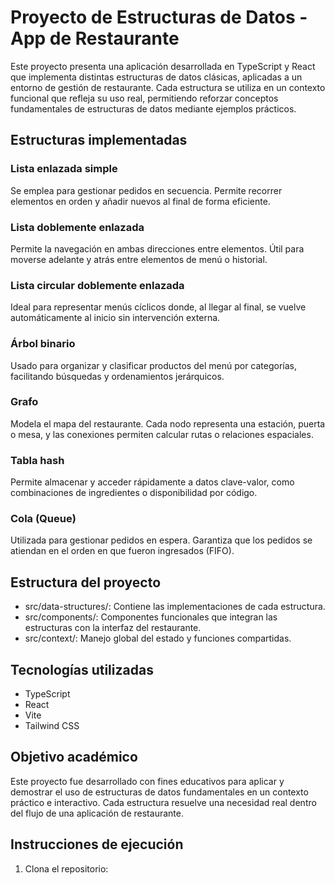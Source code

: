 # Proyecto de Estructuras de Datos - App de Restaurante

Este proyecto presenta una aplicación desarrollada en TypeScript y React que implementa distintas estructuras de datos clásicas, aplicadas a un entorno de gestión de restaurante. Cada estructura se utiliza en un contexto funcional que refleja su uso real, permitiendo reforzar conceptos fundamentales de estructuras de datos mediante ejemplos prácticos.

## Estructuras implementadas

### Lista enlazada simple
Se emplea para gestionar pedidos en secuencia. Permite recorrer elementos en orden y añadir nuevos al final de forma eficiente.

### Lista doblemente enlazada
Permite la navegación en ambas direcciones entre elementos. Útil para moverse adelante y atrás entre elementos de menú o historial.

### Lista circular doblemente enlazada
Ideal para representar menús cíclicos donde, al llegar al final, se vuelve automáticamente al inicio sin intervención externa.

### Árbol binario
Usado para organizar y clasificar productos del menú por categorías, facilitando búsquedas y ordenamientos jerárquicos.

### Grafo
Modela el mapa del restaurante. Cada nodo representa una estación, puerta o mesa, y las conexiones permiten calcular rutas o relaciones espaciales.

### Tabla hash
Permite almacenar y acceder rápidamente a datos clave-valor, como combinaciones de ingredientes o disponibilidad por código.

### Cola (Queue)
Utilizada para gestionar pedidos en espera. Garantiza que los pedidos se atiendan en el orden en que fueron ingresados (FIFO).

## Estructura del proyecto

- src/data-structures/: Contiene las implementaciones de cada estructura.
- src/components/: Componentes funcionales que integran las estructuras con la interfaz del restaurante.
- src/context/: Manejo global del estado y funciones compartidas.

## Tecnologías utilizadas

- TypeScript
- React
- Vite
- Tailwind CSS

## Objetivo académico

Este proyecto fue desarrollado con fines educativos para aplicar y demostrar el uso de estructuras de datos fundamentales en un contexto práctico e interactivo. Cada estructura resuelve una necesidad real dentro del flujo de una aplicación de restaurante.

## Instrucciones de ejecución

1. Clona el repositorio:
